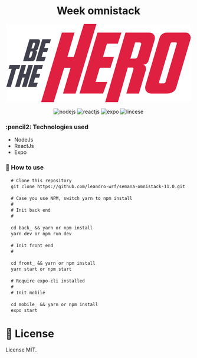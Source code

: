 <h1 align="center">Week omnistack</h1>

<p align="center">
  <img src="images/logo.svg" alt="be the hero">
<p>

<p align="center">
  <img src="https://img.shields.io/badge/server-nodejs-brightgreen" alt="nodejs"/>
  <img src="https://img.shields.io/badge/web-reactjs-blue" alt="reactjs"/>
  <img src="https://img.shields.io/badge/mobile-expo-lightgrey" alt="expo">
  <img src="https://img.shields.io/badge/license-MIT-lightgrey" alt="lincese"/>
</p>

<h3>:pencil2: Technologies used</h3>

<ul>
  <li>NodeJs</li>
  <li>ReactJs</li>
  <li>Expo</li>
</ul>

<h3>🚀 How to use</h3>

```
  # Clone this repository
  git clone https://github.com/leandro-wrf/semana-omnistack-11.0.git

  # Case you use NPM, switch yarn to npm install
  #
  # Init back end
  #

  cd back_ && yarn or npm install
  yarn dev or npm run dev

  # Init front end
  #

  cd front_ && yarn or npm install
  yarn start or npm start

  # Require expo-cli installed
  #
  # Init mobile

  cd mobile_ && yarn or npm install
  expo start
```

<h1>📝 License</h1>

<p>License MIT.</p>
